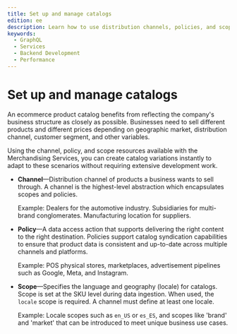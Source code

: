 ```yaml
---
title: Set up and manage catalogs
edition: ee
description: Learn how to use distribution channels, policies, and scope resources to define where products are sold and who they are sold to.
keywords:
  - GraphQL
  - Services
  - Backend Development
  - Performance
---
```


# Set up and manage catalogs

An ecommerce product catalog benefits from reflecting the company's business structure as closely as possible. Businesses need to sell different products and different prices depending on geographic market, distribution channel, customer segment, and other variables.

Using the channel, policy, and scope resources available with the Merchandising Services, you can create catalog variations instantly to adapt to these scenarios without requiring extensive development work.

* **Channel**—Distribution channel of products a business wants to sell through. A channel is the highest-level abstraction which encapsulates scopes and policies.

  Example: Dealers for the automotive industry. Subsidiaries for multi-brand conglomerates. Manufacturing location for suppliers.

* **Policy**—A data access action that supports delivering the right content to the right destination. Policies support catalog syndication capabilities to ensure that product data is consistent and up-to-date across multiple channels and platforms.

  Example: POS physical stores, marketplaces, advertisement pipelines such as Google, Meta, and Instagram.

* **Scope**—Specifies the language and geography (locale) for catalogs. Scope is set at the SKU level during data ingestion. When used, the `locale` scope is required. A channel must define at least one locale.

  Example: Locale scopes such as `en_US` or `es_ES`, and scopes like 'brand' and 'market' that can be introduced to meet unique business use cases.
